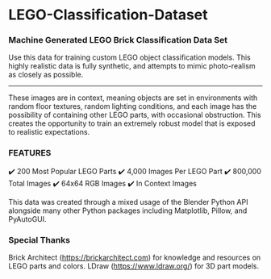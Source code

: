 # LEGO-Classification-Dataset
### Machine Generated LEGO Brick Classification Data Set

Use this data for training custom LEGO object classification models. This highly realistic data is fully synthetic, and attempts to mimic photo-realism as closely as possible.

---

These images are in context, meaning objects are set in environments with random floor textures, random lighting conditions, and each image has the possibility of containing other LEGO parts, with occasional obstruction. This creates the opportunity to train an extremely robust model that is exposed to realistic expectations.

### FEATURES
✔️ 200 Most Popular LEGO Parts
✔️ 4,000 Images Per LEGO Part
✔️ 800,000 Total Images
✔️ 64x64 RGB Images
✔️ In Context Images

This data was created through a mixed usage of the Blender Python API alongside many other Python packages including Matplotlib, Pillow, and PyAutoGUI.

### Special Thanks

Brick Architect (https://brickarchitect.com) for knowledge and resources on LEGO parts and colors.
LDraw (https://www.ldraw.org/) for 3D part models.
